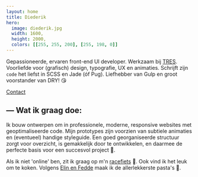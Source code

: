 ```yaml
---
layout: home
title: Diederik
hero:
  image: diederik.jpg
  width: 1600,
  height: 2000,
  colors: [[255, 255, 200], [255, 198, 0]]
---
```


Gepassioneerde, ervaren front-end UI developer. Werkzaam bij [TRES](http://tres.nl). Voorliefde voor (grafisch) design, typografie, UX en animaties. Schrijft zijn `code` het liefst in SCSS en Jade (óf Pug). Liefhebber van Gulp en groot voorstander van DRY! 😘

<a class="btn" href="/contact.html">Contact</a>

## &mdash; Wat ik graag doe:
Ik bouw ontwerpen om in professionele, moderne, responsive websites met geoptimaliseerde code. Mijn prototypes zijn voorzien van subtiele animaties en (eventueel) handige styleguide. Een goed georganiseerde structuur zorgt voor overzicht, is gemakkelijk door te ontwikkelen, en daarmee de perfecte basis voor een succesvol project 🎉.

Als ik niet 'online' ben, zit ik graag op m'n [racefiets](http://www.strava.com/athletes/dydric) 🚴. Ook vind ik het leuk om te koken. Volgens [Elin en Fedde](https://vimeo.com/154984414) maak ik de allerlekkerste pasta's 🍝.
